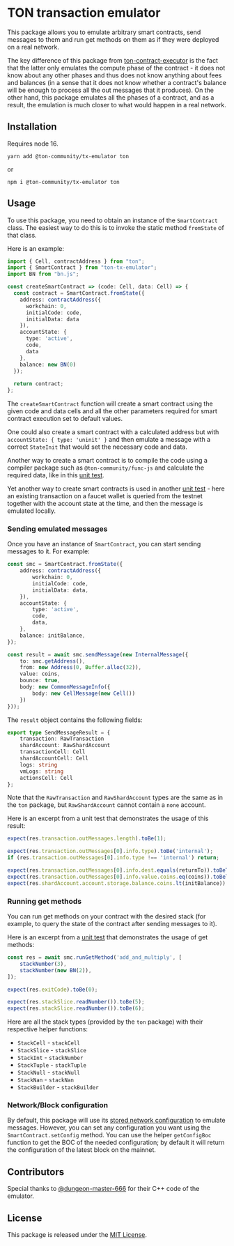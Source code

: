 # TON transaction emulator

This package allows you to emulate arbitrary smart contracts, send messages to them and run get methods on them as if they were deployed on a real network.

The key difference of this package from [ton-contract-executor](https://github.com/ton-community/ton-contract-executor) is the fact that the latter only emulates the compute phase of the contract - it does not know about any other phases and thus does not know anything about fees and balances (in a sense that it does not know whether a contract's balance will be enough to process all the out messages that it produces). On the other hand, this package emulates all the phases of a contract, and as a result, the emulation is much closer to what would happen in a real network.

## Installation

Requires node 16.

```
yarn add @ton-community/tx-emulator ton
```
or
```
npm i @ton-community/tx-emulator ton
```

## Usage

To use this package, you need to obtain an instance of the `SmartContract` class. The easiest way to do this is to invoke the static method `fromState` of that class.

Here is an example:
```typescript
import { Cell, contractAddress } from "ton";
import { SmartContract } from "ton-tx-emulator";
import BN from "bn.js";

const createSmartContract => (code: Cell, data: Cell) => {
  const contract = SmartContract.fromState({
    address: contractAddress({
      workchain: 0,
      initialCode: code,
      initialData: data
    }),
    accountState: {
      type: 'active',
      code,
      data
    },
    balance: new BN(0)
  });
  
  return contract;
};
```

The `createSmartContract` function will create a smart contract using the given code and data cells and all the other parameters required for smart contract execution set to default values.

One could also create a smart contract with a calculated address but with `accountState: { type: 'uninit' }` and then emulate a message with a correct `StateInit` that would set the necessary code and data.

Another way to create a smart contract is to compile the code using a compiler package such as `@ton-community/func-js` and calculate the required data, like in this [unit test](/test/SmartContract.spec.ts#L20).

Yet another way to create smart contracts is used in another [unit test](/test/SmartContract.spec.ts#L79) - here an existing transaction on a faucet wallet is queried from the testnet together with the account state at the time, and then the message is emulated locally.

### Sending emulated messages

Once you have an instance of `SmartContract`, you can start sending messages to it. For example:

```typescript
const smc = SmartContract.fromState({
    address: contractAddress({
        workchain: 0,
        initialCode: code,
        initialData: data,
    }),
    accountState: {
        type: 'active',
        code,
        data,
    },
    balance: initBalance,
});

const result = await smc.sendMessage(new InternalMessage({
    to: smc.getAddress(),
    from: new Address(0, Buffer.alloc(32)),
    value: coins,
    bounce: true,
    body: new CommonMessageInfo({
        body: new CellMessage(new Cell())
    })
}));
```

The `result` object contains the following fields:
```typescript
export type SendMessageResult = {
    transaction: RawTransaction
    shardAccount: RawShardAccount
    transactionCell: Cell
    shardAccountCell: Cell
    logs: string
    vmLogs: string
    actionsCell: Cell
};
```
Note that the `RawTransaction` and `RawShardAccount` types are the same as in the `ton` package, but `RawShardAccount` cannot contain a `none` account.

Here is an excerpt from a unit test that demonstrates the usage of this result:
```typescript
expect(res.transaction.outMessages.length).toBe(1);

expect(res.transaction.outMessages[0].info.type).toBe('internal');
if (res.transaction.outMessages[0].info.type !== 'internal') return;

expect(res.transaction.outMessages[0].info.dest.equals(returnTo)).toBeTruthy();
expect(res.transaction.outMessages[0].info.value.coins.eq(coins)).toBeTruthy();
expect(res.shardAccount.account.storage.balance.coins.lt(initBalance)).toBeTruthy();
```

### Running get methods

You can run get methods on your contract with the desired stack (for example, to query the state of the contract after sending messages to it).

Here is an excerpt from a [unit test](/test/SmartContract.spec.ts#L183) that demonstrates the usage of get methods:
```typescript
const res = await smc.runGetMethod('add_and_multiply', [
    stackNumber(3),
    stackNumber(new BN(2)),
]);

expect(res.exitCode).toBe(0);

expect(res.stackSlice.readNumber()).toBe(5);
expect(res.stackSlice.readNumber()).toBe(6);
```

Here are all the stack types (provided by the `ton` package) with their respective helper functions:
- `StackCell` - `stackCell`
- `StackSlice` - `stackSlice`
- `StackInt` - `stackNumber`
- `StackTuple` - `stackTuple`
- `StackNull` - `stackNull`
- `StackNan` - `stackNan`
- `StackBuilder` - `stackBuilder`

### Network/Block configuration

By default, this package will use its [stored network configuration](src/config/defaultConfig.ts) to emulate messages. However, you can set any configuration you want using the `SmartContract.setConfig` method. You can use the helper `getConfigBoc` function to get the BOC of the needed configuration; by default it will return the configuration of the latest block on the mainnet.

## Contributors

Special thanks to [@dungeon-master-666](https://github.com/dungeon-master-666) for their C++ code of the emulator.

## License

This package is released under the [MIT License](LICENSE).

